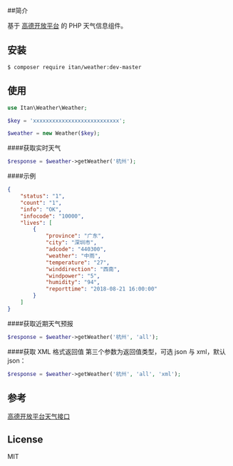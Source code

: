 ##简介

基于 [高德开放平台](https://lbs.amap.com/api/webservice/guide/api/weatherinfo) 的 PHP 天气信息组件。

## 安装

```shell
$ composer require itan/weather:dev-master
```

## 使用
```php
use Itan\Weather\Weather;

$key = 'xxxxxxxxxxxxxxxxxxxxxxxxxxx';

$weather = new Weather($key);
```

####获取实时天气
```php
$response = $weather->getWeather('杭州');
```
####示例
```json
{
    "status": "1",
    "count": "1",
    "info": "OK",
    "infocode": "10000",
    "lives": [
        {
            "province": "广东",
            "city": "深圳市",
            "adcode": "440300",
            "weather": "中雨",
            "temperature": "27",
            "winddirection": "西南",
            "windpower": "5",
            "humidity": "94",
            "reporttime": "2018-08-21 16:00:00"
        }
    ]
}
```

####获取近期天气预报
```php
$response = $weather->getWeather('杭州', 'all');
```

####获取 XML 格式返回值
第三个参数为返回值类型，可选 json 与 xml，默认 json：
```php
$response = $weather->getWeather('杭州', 'all', 'xml');
```

## 参考
[高德开放平台天气接口](https://lbs.amap.com/api/webservice/guide/api/weatherinfo)

## License

MIT